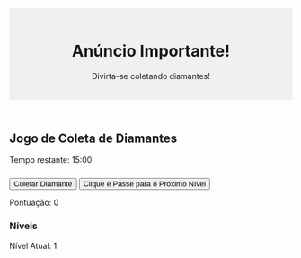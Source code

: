 <!DOCTYPE html>
<html lang="en">
<head>
  <meta charset="UTF-8">
  <meta name="viewport" content="width=device-width, initial-scale=1.0">
  <title>Jogo de Coleta de Diamantes</title>
  <style>
    header {
      text-align: center;
      padding: 20px;
      background-color: #f0f0f0;
    }

    #pontuacao {
      position: absolute;
      top: 10px;
      right: 10px;
      font-size: 18px;
    }

    #niveis {
      margin-top: 20px;
    }

    #passarNivelBtn {
      margin-top: 10px;
    }
  </style>
</head>
<body>

  <header>
    <h1>Anúncio Importante!</h1>
    <p>Divirta-se coletando diamantes!</p>
  </header>

  <h2>Jogo de Coleta de Diamantes</h2>
  <p id="timer">Tempo restante: <span id="countdown">15:00</span></p>
  <button onclick="coletarDiamante()">Coletar Diamante</button>
  <button id="passarNivelBtn" onclick="cliqueEPasse()">Clique e Passe para o Próximo Nível</button>
  <p id="mensagem"></p>
  <p id="pontuacao">Pontuação: <span id="pontuacaoValor">0</span></p>

  <div id="niveis">
    <h3>Níveis</h3>
    <p id="nivelAtual">Nível Atual: 1</p>
    <ul id="listaNiveis"></ul>
  </div>

  <script>
    let tempoInicial = 900; // 15 minutos em segundos
    let tempoRestante = localStorage.getItem('tempoRestante') || tempoInicial;
    let diamantesColetados = localStorage.getItem('diamantesColetados') || 0;
    let recargas = localStorage.getItem('recargas') || 0;
    let niveis = 20;
    let recargasPorNivel = 10;
    let nivelAtual = localStorage.getItem('nivelAtual') || 1;
    let cliques = localStorage.getItem('cliques') || 0;

    function atualizarCronometro() {
      const minutos = Math.floor(tempoRestante / 60);
      const segundos = tempoRestante % 60;
      document.getElementById('countdown').innerText = `${minutos}:${segundos < 10 ? '0' : ''}${segundos}`;
    }

    function atualizarPontuacao() {
      document.getElementById('pontuacaoValor').innerText = diamantesColetados.toFixed(2); // Fixar para dois decimais
    }

    function coletarDiamante() {
      if (tempoRestante === 0) {
        let bonusPercentual = 1 - (recargas * 0.01); // Bônus acumulado para o cronômetro
        tempoRestante = Math.ceil(tempoInicial * bonusPercentual); // Reiniciar o cronômetro com bônus
        diamantesColetados += 2 + (diamantesColetados * 0.01); // Bônus acumulado para a pontuação
        localStorage.setItem('diamantesColetados', diamantesColetados);
        document.getElementById('mensagem').innerText = 'Diamantes coletados! Reiniciando o cronômetro.';
        reiniciarCronometro();
        atualizarPontuacao();
        
        // Verificar se é hora de avançar para o próximo nível
        if (recargas >= recargasPorNivel) {
          document.getElementById('passarNivelBtn').disabled = false;
        }
      } else {
        document.getElementById('mensagem').innerText = 'Espere o cronômetro zerar para coletar novamente.';
      }
    }

    function reiniciarCronometro() {
      localStorage.setItem('tempoRestante', tempoRestante);
      atualizarCronometro();
    }

    function cliqueEPasse() {
      cliques++;
      localStorage.setItem('cliques', cliques);

      if (cliques % 10 === 0) {
        passarProximoNivel();
      }
    }

    function passarProximoNivel() {
      // Reduzir bônus acumulado para o próximo nível
      diamantesColetados *= 0.99;
      localStorage.setItem('diamantesColetados', diamantesColetados);
      
      // Reiniciar contagem de recargas
      recargas = 0;
      localStorage.setItem('recargas', recargas);

      // Avançar para o próximo nível
      nivelAtual++;
      localStorage.setItem('nivelAtual', nivelAtual);

      // Ajustar o tempo inicial para o próximo nível
      tempoInicial = Math.ceil(tempoInicial * 0.99);
      localStorage.setItem('tempoInicial', tempoInicial);
      
      document.getElementById('passarNivelBtn').disabled = true;
      
      document.getElementById('nivelAtual').innerText = `Nível Atual: ${nivelAtual}`;
      
      alert(`Parabéns! Avançou para o Nível ${nivelAtual}.`);
      exibirNiveis();
    }

    function iniciarContagemRegressiva() {
      setInterval(function() {
        if (tempoRestante > 0) {
          tempoRestante--;
          localStorage.setItem('tempoRestante', tempoRestante);
          atualizarCronometro();
        } else {
          recargas++; // Incrementar a contagem de recargas
          localStorage.setItem('recargas', recargas);
        }
      }, 1000);
    }

    function exibirNiveis() {
      const listaNiveis = document.getElementById('listaNiveis');
      listaNiveis.innerHTML = '';
      for (let i = nivelAtual; i <= niveis; i++) {
        const bonus = (i * -1).toFixed(2);
        const item = document.createElement('li');
        item.textContent = `Nível ${i}: Bônus de ${bonus}% no cronômetro`;
        listaNiveis.appendChild(item);
      }
    }

    // Iniciar o cronômetro quando a página carregar
    window.onload = function() {
      iniciarContagemRegressiva();
      atualizarPontuacao();
      exibirNiveis();
    };
  </script>

</body>
</html>
